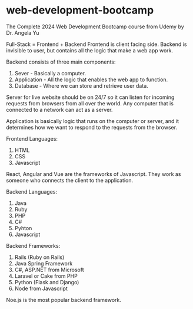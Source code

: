 # web-development-bootcamp
The Complete 2024 Web Development Bootcamp course from Udemy by Dr. Angela Yu

Full-Stack = Frontend + Backend
Frontend is client facing side.
Backend is invisible to user, but contains all the logic that make a web app work.

Backend consists of three main components:
1. Sever - Basically a computer.
2. Application - All the logic that enables the web app to function.
3. Database - Where we can store and retrieve user data.

Server for live website should be on 24/7 so it can listen for incoming requests from browsers from all over the world.
Any computer that is connected to a network can act as a server.

Application is basically logic that runs on the computer or server, and it determines how we want to respond to the requests from the browser.

Frontend Languages:
1. HTML
2. CSS
3. Javascript

React, Angular and Vue are the frameworks of Javascript. They work as someone who connects the client to the application.

Backend Languages:
1. Java
2. Ruby
3. PHP
4. C#
5. Pyhton
6. Javascript

Backend Frameworks:
1. Rails (Ruby on Rails)
2. Java Spring Framework
3. C#, ASP.NET from Microsoft
4. Laravel or Cake from PHP
5. Python (Flask and Django)
6. Node from Javascript

Noe.js is the most popular backend framework.